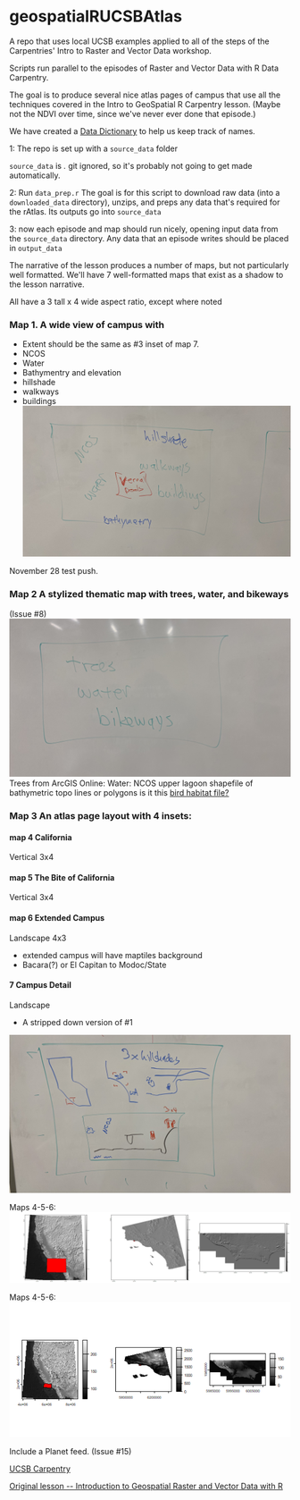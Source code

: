 # geospatialRUCSBAtlas
A repo that uses local UCSB examples applied to all of the 
steps of the Carpentries' Intro to Raster and
Vector Data workshop.

Scripts run parallel to the episodes of Raster and Vector Data with R Data Carpentry.

The goal is to produce several nice atlas pages of campus that use all the techniques
covered in the Intro to GeoSpatial R Carpentry lesson. (Maybe not the NDVI over time, 
since we've never ever done that episode.)

We have created a [Data Dictionary](datadictionary.md) to help us keep track of names.

1: The repo is set up with a `source_data` folder

`source_data` is *.* git ignored, so it's probably not going to
get made automatically.

2: Run `data_prep.r`
The goal is for this script to download raw data (into a 
`downloaded_data` directory), unzips, and preps
any data that's required for the rAtlas. Its outputs
go into `source_data`

3: now each episode and map should run nicely, 
  opening input data from the `source_data` directory. Any data that
  an episode writes should be placed in `output_data`


The narrative of the lesson produces a number of maps, but not particularly 
well formatted. We'll have 7 well-formatted maps that exist as a shadow to the 
lesson narrative. 

All have a 3 tall x 4 wide aspect ratio, except where noted

###  Map 1. A wide view of campus with
  * Extent should be the same as #3 inset of map 7.
  * NCOS
  * Water
  * Bathymentry and elevation
  * hillshade
  * walkways
  * buildings
![](/images/complicated_thematic_map.jpg)

November 28 test push.

### Map 2 A stylized thematic map with trees, water, and bikeways
(Issue #8)
![Stylized, minimalistic](/images/limited_thematic_map.jpg "Sketch")
Trees from ArcGIS Online: 
Water: NCOS upper lagoon shapefile of bathymetric topo lines or polygons
is it this [bird habitat file?](https://drive.google.com/file/d/1ssytmTbpC1rpT5b-h8AxtvSgNrsGQVNY/view?usp=drive_link)

### Map 3 An atlas page layout with 4 insets:

#### map 4 California
Vertical 3x4

#### map 5 The Bite of California
Vertical 3x4

#### map 6 Extended Campus
Landscape 4x3
  * extended campus will have maptiles background
  * Bacara(?) or El Capitan to Modoc/State

#### 7 Campus Detail
Landscape
  * A stripped down version of #1


![Overview map](/images/overview_map.jpg "Sketch")

Maps 4-5-6:
![Triplet zoom in](/images/3-zoom.png "Draft zoom.")

Maps 4-5-6:
![Triplet zoom in](/images/zoom_in_first_results.png "Draft zoom.")




Include a Planet feed. (Issue #15)



[UCSB Carpentry](https://ucsbcarpentry.github.io)

[Original lesson --  Introduction to Geospatial Raster and Vector Data with R](https://datacarpentry.org/r-raster-vector-geospatial/)

